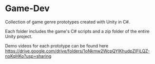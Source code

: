 # Game-Dev
Collection of game genre prototypes created with Unity in C#.

Each folder includes the game's C# scripts and a zip folder of the entire Unity project. 

Demo videos for each prototype can be found here https://drive.google.com/drive/folders/1oNkmw2WcpQYlKhudpZIFiLQZ-noKqHKo?usp=sharing

